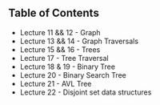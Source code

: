 ## Table of Contents

- Lecture 11 && 12 - Graph
- Lecture 13 && 14 - Graph Traversals
- Lecture 15 && 16 - Trees
- Lecture 17 - Tree Traversal
- Lecture 18 & 19 - Binary Tree
- Lecture 20 - Binary Search Tree
- Lecture 21 - AVL Tree
- Lecture 22 - Disjoint set data structures
